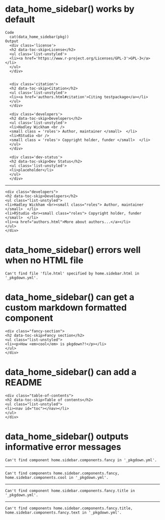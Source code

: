 # data_home_sidebar() works by default

    Code
      cat(data_home_sidebar(pkg))
    Output
      <div class='license'>
      <h2 data-toc-skip>License</h2>
      <ul class='list-unstyled'>
      <li><a href='https://www.r-project.org/Licenses/GPL-3'>GPL-3</a></li>
      </ul>
      </div>
      
      
      <div class='citation'>
      <h2 data-toc-skip>Citation</h2>
      <ul class='list-unstyled'>
      <li><a href='authors.html#citation'>Citing testpackage</a></li>
      </ul>
      </div>
      
      <div class='developers'>
      <h2 data-toc-skip>Developers</h2>
      <ul class='list-unstyled'>
      <li>Hadley Wickham <br />
      <small class = 'roles'> Author, maintainer </small>  </li>
      <li>RStudio <br />
      <small class = 'roles'> Copyright holder, funder </small>  </li>
      </ul>
      </div>
      
      <div class='dev-status'>
      <h2 data-toc-skip>Dev Status</h2>
      <ul class='list-unstyled'>
      <li>placeholder</li>
      </ul>
      </div>

---

    <div class="developers">
    <h2 data-toc-skip>Developers</h2>
    <ul class="list-unstyled">
    <li>Hadley Wickham <br><small class="roles"> Author, maintainer </small>  </li>
    <li>RStudio <br><small class="roles"> Copyright holder, funder </small>  </li>
    <li><a href="authors.html">More about authors...</a></li>
    </ul>
    </div>

# data_home_sidebar() errors well when no HTML file

    Can't find file 'file.html' specified by home.sidebar.html in '_pkgdown.yml'.

# data_home_sidebar() can get a custom markdown formatted component

    <div class="fancy-section">
    <h2 data-toc-skip>Fancy section</h2>
    <ul class="list-unstyled">
    <li><p>How <em>cool</em> is pkgdown?!</p></li>
    </ul>
    </div>

# data_home_sidebar() can add a README

    <div class="table-of-contents">
    <h2 data-toc-skip>Table of contents</h2>
    <ul class="list-unstyled">
    <li><nav id="toc"></nav></li>
    </ul>
    </div>

# data_home_sidebar() outputs informative error messages

    Can't find component home.sidebar.components.fancy in '_pkgdown.yml'.

---

    Can't find components home.sidebar.components.fancy, home.sidebar.components.cool in '_pkgdown.yml'.

---

    Can't find component home.sidebar.components.fancy.title in '_pkgdown.yml'.

---

    Can't find components home.sidebar.components.fancy.title, home.sidebar.components.fancy.text in '_pkgdown.yml'.

